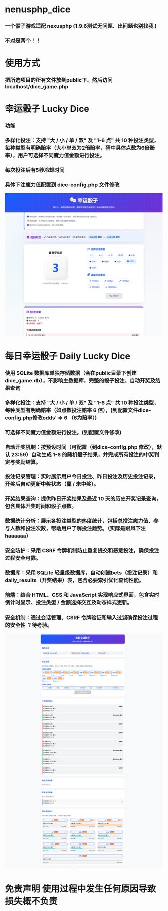 # nenusphp_dice
### 一个骰子游戏适配 nexusphp (1.9.6测试无问题、出问题也别找我 ) 
### 不对是两个！！ 
# 使用方式
### 把所选项目的所有文件放到public下、然后访问 localhost/dice_game.php 
# 幸运骰子 Lucky Dice
### 功能
### 多样化投注：支持 "大 / 小 / 单 / 双" 及 "1-6 点" 共 10 种投注类型，每种类型有明确赔率（大小单双为2倍赔率，猜中具体点数为6倍赔率），用户可选择不同魔力值金额进行投注。
### 每次投注后有5秒冷却时间 
### 具体下注魔力值配置到 dice-config.php 文件修改
![image](https://github.com/yhpopcom/nenusphp_dice/blob/main/Lucky%20Dice/98f473aefefbdcb9b685975c1e50fdfd.png)
# 每日幸运骰子 Daily Lucky Dice
### 使用 SQLite 数据库单独存储数据（会在public目录下创建dice_game.db），不影响主数据库，完整的骰子投注、自动开奖及结果查询
### 多样化投注：支持 "大 / 小 / 单 / 双" 及 "1-6 点" 共 10 种投注类型，每种类型有明确赔率（如点数投注赔率 6 倍），(到配置文件dice-config.php修改odds' => 6  （6为赔率）)
### 可选择不同魔力值金额进行投注。(到配置文件修改)
### 自动开奖机制：按预设时间（可配置（到dice-config.php 修改），默认 23:59）自动生成 1-6 的随机骰子结果，并完成所有投注的中奖判定与奖励结算。
### 投注记录管理：实时展示用户今日投注、昨日投注及历史投注记录，开奖后自动更新中奖状态（赢 / 未中奖）。
### 开奖结果查询：提供昨日开奖结果及最近 10 天的历史开奖记录查询，包含具体开奖时间和骰子点数。
### 数据统计分析：展示各投注类型的热度统计，包括总投注魔力值、参与人数和投注次数，帮助用户了解投注趋势。（实际是跟风下注haaaaaa）
### 安全防护：采用 CSRF 令牌机制防止重复提交和恶意投注，确保投注过程安全可靠。
### 数据库：采用 SQLite 轻量级数据库，自动创建bets（投注记录）和daily_results（开奖结果）表，包含必要索引优化查询性能。
### 前端：结合 HTML、CSS 和 JavaScript 实现响应式界面，包含实时倒计时显示、投注类型 / 金额选择交互及动态样式更新。
### 安全机制：通过会话管理、CSRF 令牌验证和输入过滤确保投注过程的安全性  ？待考验。
![image](https://github.com/yhpopcom/nenusphp_dice/blob/main/Daily%20Lucky%20Dice/a13e3cd6c725292d235da6c6d2540428.png)

# 免责声明 使用过程中发生任何原因导致损失概不负责

